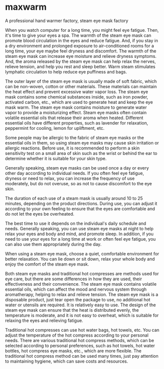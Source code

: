 # maxwarm
A professional hand warmer factory, steam eye mask factory

When you watch computer for a long time, you might feel eye fatigue. Then, it's time to give your eyes a spa. The warmth of the steam eye mask can promote blood circulation in the eyes and reduce fatigue. And, if you stay in a dry environment and prolonged exposure to air-conditioned rooms for a long time, your eye maybe feel dryness and discomfort. The warmth of the steam eye mask can increase eye moisture and relieve dryness symptoms. And, the aroma released by the steam eye mask can help relax the nerves, relieve tension, and help you rest and sleep better. Warm steam stimulates lymphatic circulation to help reduce eye puffiness and bags.

The outer layer of the steam eye mask is usually made of soft fabric, which can be non-woven, cotton or other materials. These materials can maintain the heat effect and prevent excessive water vapor loss. The steam eye mask contains some chemical substances inside, such as iron powder, activated carbon, etc., which are used to generate heat and keep the eye mask warm. The steam eye mask contains moisture to generate water vapor to provide a moisturizing effect. Steam eye masks often contain volatile essential oils that release their aroma when heated. Different essential oils have different properties, such as lavender for relaxation, peppermint for cooling, lemon for upliftment, etc.

Some people may be allergic to the fabric of steam eye masks or the essential oils in them, so using steam eye masks may cause skin irritation or allergic reactions. Before use, it is recommended to perform a skin sensitivity test on a small area of skin such as the wrist or behind the ear to determine whether it is suitable for your skin type.

Generally speaking, steam eye masks can be used once a day or every other day according to individual needs. If you often feel eye fatigue, dryness or need to relax, you can increase the frequency of use moderately, but do not overuse, so as not to cause discomfort to the eye skin.

The duration of each use of a steam mask is usually around 10 to 25 minutes, depending on the product directions. During use, you can adjust it according to your own feeling to ensure that the eyes are comfortable and do not let the eyes be overheated.

The best time to use it depends on the individual's daily schedule and needs. Generally speaking, you can use steam eye masks at night to help relax your eyes and body and mind, and promote sleep. In addition, if you need to use your eyes for a long time at work or often feel eye fatigue, you can also use them appropriately during the day.

When using a steam eye mask, choose a quiet, comfortable environment for better relaxation. You can lie down or sit down, relax your whole body and enjoy the comfort of the steam eye mask.

Both steam eye masks and traditional hot compresses are methods used for eye care, but there are some differences in how they are used, their effectiveness and their convenience. The steam eye mask contains volatile essential oils, which can affect the mood and nervous system through aromatherapy, helping to relax and relieve tension. The steam eye mask is a disposable product, just tear open the package to use, no additional hot water or utensils are required. It is relatively easy to use. The design of the steam eye mask can ensure that the heat is distributed evenly, the temperature is moderate, and it is not easy to overheat, which is suitable for relaxing the eyes and relieving fatigue.

Traditional hot compresses can use hot water bags, hot towels, etc. You can adjust the temperature of the hot compress according to your personal needs. There are various traditional hot compress methods, which can be selected according to personal preferences, such as hot towels, hot water bottles, hot compress eye masks, etc., which are more flexible. The traditional hot compress method can be used many times, just pay attention to maintaining hygiene, which can save costs and resources.
